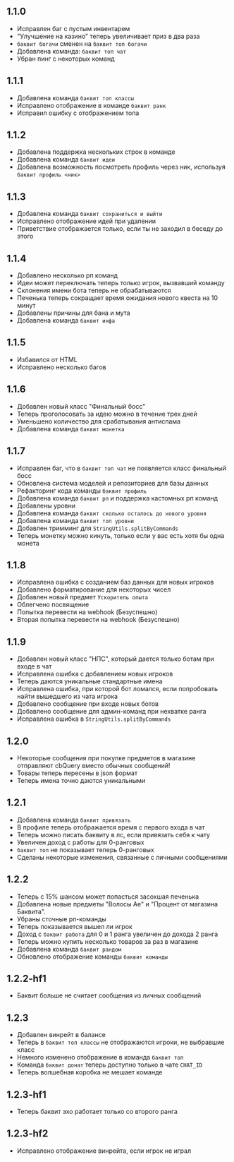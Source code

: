 ## 1.1.0

- Исправлен баг с пустым инвентарем
- "Улучшение на казино" теперь увеличивает приз в два раза
- `баквит богачи` сменен на `баквит топ богачи`
- Добавлена команда: `баквит топ чат`
- Убран пинг с некоторых команд

## 1.1.1

- Добавлена команда `баквит топ классы`
- Исправлено отображение в команде `баквит ранк`
- Исправил ошибку с отображением топа

## 1.1.2

- Добавлена поддержка нескольких строк в команде
- Добавлена команда `баквит идеи`
- Добавлена возможность посмотреть профиль через ник, используя `баквит профиль <ник>`

## 1.1.3

- Добавлена команда `баквит сохраниться и выйти`
- Исправлено отображение идей при удалении
- Приветствие отображается только, если ты не заходил в беседу до этого

## 1.1.4

- Добавлено несколько рп команд
- Идеи может переключать теперь только игрок, вызвавший команду
- Склонения имени бота теперь не обрабатываются
- Печенька теперь сокращает время ожидания нового квеста на 10 минут
- Добавлены причины для бана и мута
- Добавлена команда `баквит инфа`

## 1.1.5

- Избавился от HTML
- Исправлено несколько багов

## 1.1.6

- Добавлен новый класс "Финальный босс"
- Теперь проголосовать за идею можно в течение трех дней
- Уменьшено количество для срабатывания антиспама
- Добавлена команда `баквит монетка`

## 1.1.7

- Исправлен баг, что в `баквит топ чат` не появляется класс финальный босс
- Обновлена система моделей и репозиториев для базы данных
- Рефакторинг кода команды `баквит профиль`
- Добавлена команда `баквит рп` и поддержка кастомных рп команд
- Добавлены уровни
- Добавлена команда `баквит сколько осталось до нового уровня`
- Добавлена команда `баквит топ уровни`
- Добавлен тримминг для `StringUtils.splitByCommands`
- Теперь монетку можно кинуть, только если у вас есть хотя бы одна монета

## 1.1.8

- Исправлена ошибка с созданием баз данных для новых игроков
- Добавлено форматирование для некоторых чисел
- Добавлен новый предмет `Ускоритель опыта`
- Облегчено посвящение
- Попытка перевести на webhook (Безуспешно)
- Вторая попытка перевести на webhook (Безуспешно)

## 1.1.9

- Добавлен новый класс "НПС", который дается только ботам при входе в чат
- Исправлена ошибка с добавлением новых игроков
- Теперь даются уникальные стандартные имена
- Исправлена ошибка, при которой бот ломался, если попробовать найти вышедшего из чата игрока
- Добавлено сообщение при входе новых ботов
- Добавлено сообщение для админ-команд при нехватке ранга
- Исправлена ошибка в `StringUtils.splitByCommands`

## 1.2.0

- Некоторые сообщения при покупке предметов в магазине отправляют cbQuery вместо обычных сообщений!
- Товары теперь пересены в json формат
- Теперь имена точно даются уникальными

## 1.2.1

- Добавлена команда `баквит привязать`
- В профиле теперь отображается время с первого входа в чат
- Теперь можно писать баквиту в лс, если привязать себя к чату
- Увеличен доход с работы для 0-ранговых
- `баквит топ` не показывает теперь 0-ранговых
- Сделаны некоторые изменения, связанные с личными сообщениями

## 1.2.2

- Теперь с 15% шансом может попасться засохшая печенька
- Добавлена новые предметы "Волосы Ае" и "Процент от магазина Баквита".
- Убраны сточные рп-команды
- Теперь показывается вышел ли игрок
- Доход с `баквит работа` для 0 и 1 ранга увеличен до дохода 2 ранга
- Теперь можно купить несколько товаров за раз в магазине
- Добавлена команда `баквит рандом`
- Обновлено отображение команды `баквит команды`

## 1.2.2-hf1

- Баквит больше не считает сообщения из личных сообщений

## 1.2.3

- Добавлен винрейт в балансе
- Теперь в `баквит топ классы` не отображаются игроки, не выбравшие класс
- Немного изменено отображение в команда `баквит топ`
- Команда `баквит донат` теперь доступно только в чате `CHAT_ID`
- Теперь волшебная коробка не мешает команде

## 1.2.3-hf1

- Теперь баквит эхо работает только со второго ранга

## 1.2.3-hf2

- Исправлено отображение винрейта, если игрок не играл